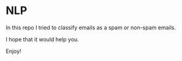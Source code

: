 # NLP

In this repo I tried to classify emails as a spam or non-spam emails.

I hope that it would help you.

Enjoy!
